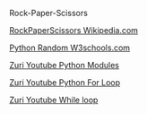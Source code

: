 Rock-Paper-Scissors

<a href="https://en.wikipedia.org/wiki/Rock_paper_scissors">RockPaperScissors Wikipedia.com</a>

<a href="https://www.w3schools.com/python/module_random.asp">Python Random W3schools.com</a>

<a href="https://youtu.be/uoVUOTPL9Rw">Zuri Youtube Python Modules</a>

<a href="https://youtu.be/P9sIg93Boso">Zuri Youtube Python For Loop</a>
  
<a href="https://youtu.be/J8dkgM8Mck0">Zuri Youtube While loop</a>

